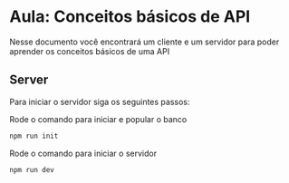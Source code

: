 # Aula: Conceitos básicos de API

Nesse documento você encontrará um cliente e um servidor para poder aprender os conceitos básicos de uma API

## Server
Para iniciar o servidor siga os seguintes passos:

Rode o comando para iniciar e popular o banco 
```bash
npm run init
```


Rode o comando para iniciar o servidor
```bash
npm run dev
```

